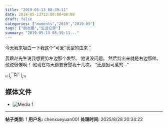 ```yaml
---
title: "2019-05-13 08:39:11"
date: 2019-05-13T12:00:00+08:00
draft: false
categories: ["moments","2019","2019-05"]
tags: ["朋友圈","生活记录"]
summary: "2019-05-13 08:39:11..."
---
```


今天我来坦白一下我这个“可爱”发型的由来：

我跟赵先生说我想要剪左边那个发型。
他说没问题。
然后剪出来就是右边那样。
他说很像啊！
他现在每天都要安慰我十几次，
“还是挺可爱的…”

 ₍₍ (̨̡ ‾᷄ᗣ‾᷅ )̧̢ ₎₎

## 媒体文件

- ![Media 1](/Moments/photos/2019-05-13/201905130839110.jpg)

---

**帖子类型:** 1
**用户名:** chenxueyuan001
**处理时间:** 2025/8/28 20:34:22
